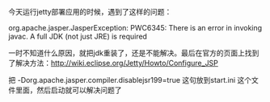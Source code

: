 今天运行jetty部署应用的时候，遇到了这样的问题：

org.apache.jasper.JasperException: PWC6345: There is an error in invoking javac.  A full JDK (not just JRE) is required

一时不知道什么原因，就把jdk重装了，还是不能解决。最后在官方的页面上找到了解决方法：http://wiki.eclipse.org/Jetty/Howto/Configure_JSP

把   -Dorg.apache.jasper.compiler.disablejsr199=true  这句放到start.ini 这个文件里面，然后启动就可以解决问题了
